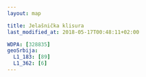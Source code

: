 ```yaml
---
layout: map

title: Jelašnička klisura
last_modified_at: 2018-05-17T00:48:11+02:00

WDPA: [328835]
geoSrbija:
  L1_183: [89]
  L1_362: [6]
---
```

